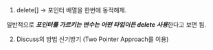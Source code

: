 1. delete[] -> 포인터 배열을 한번에 동적해제.    

일반적으로 ***포인터를 가르키는 변수는 어떤 타입이든 delete 사용***한다고 보면 됨.    

2. Discuss의 방법 신기방기 (Two Pointer Approach를 이용)
